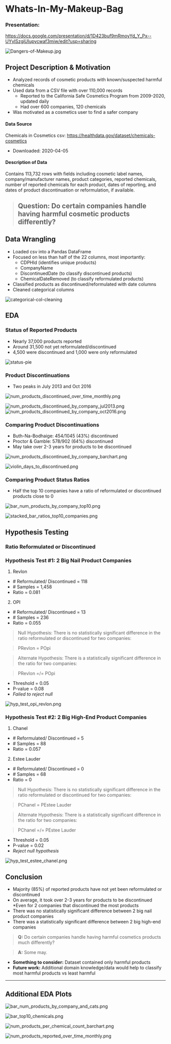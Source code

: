 # Whats-In-My-Makeup-Bag

### Presentation:
https://docs.google.com/presentation/d/1D423buf9mRmoyYd_Y_Px--UYyISzgiUIupycwaf3miw/edit?usp=sharing 

![Dangers-of-Makeup.jpg](https://github.com/chelseanbr/Whats-In-My-Makeup-Bag/blob/eda/images/Dangers-of-Makeup.jpg)

## Project Description & Motivation
* Analyzed records of cosmetic products with known/suspected harmful chemicals
* Used data from a CSV file with over 110,000 records
    * Reported to the California Safe Cosmetics Program from 2009-2020, updated daily
    * Had over 600 companies, 120 chemicals
* Was motivated as a cosmetics user to find a safer company

#### Data Source
Chemicals in Cosmetics csv: https://healthdata.gov/dataset/chemicals-cosmetics
 * Downloaded: 2020-04-05

#### Description of Data 
Contains 113,732 rows with fields including cosmetic label names, company/manufacturer names, product categories, reported chemicals, number of reported chemicals for each product, dates of reporting, and dates of product discontinuation or reformulation, if available.

> ## Question: Do certain companies handle having harmful cosmetic products differently?

## Data Wrangling
* Loaded csv into a Pandas DataFrame
* Focused on less than half of the 22 columns, most importantly:
    * CDPHId (identifies unique products)
    * CompanyName
    * DiscontinuedDate (to classify discontinued products)
    * ChemicalDateRemoved (to classify reformulated products)
* Classified products as discontinued/reformulated with date columns
* Cleaned categorical columns 

![categorical-col-cleaning](https://github.com/chelseanbr/Whats-In-My-Makeup-Bag/blob/eda/images/Screen%20Shot%202020-04-10%20at%201.30.35%20PM.png)

## EDA
### Status of Reported Products
* Nearly 37,000 products reported
* Around 31,500 not yet reformulated/discontinued
* 4,500 were discontinued and 1,000 were only reformulated

![status-pie](https://github.com/chelseanbr/Whats-In-My-Makeup-Bag/blob/eda/images/pie_product_status.png)

### Product Discontinuations
* Two peaks in July 2013 and Oct 2016

![num_products_discontinued_over_time_monthly.png](https://github.com/chelseanbr/Whats-In-My-Makeup-Bag/blob/eda/images/num_products_discontinued_over_time_monthly.png)

![num_products_discontinued_by_company_jul2013.png](https://github.com/chelseanbr/Whats-In-My-Makeup-Bag/blob/eda/images/num_products_discontinued_by_company_jul2013.png)
![num_products_discontinued_by_company_oct2016.png](https://github.com/chelseanbr/Whats-In-My-Makeup-Bag/blob/eda/images/num_products_discontinued_by_company_oct2016.png)

### Comparing Product Discontinuations
* Buth-Na-Bodhaige: 454/1045 (43%) discontinued
* Proctor & Gamble: 578/902 (64%) discontinued
* May take over 2-3 years for products to be discontinued

![num_products_discontinued_by_company_barchart.png](https://github.com/chelseanbr/Whats-In-My-Makeup-Bag/blob/eda/images/num_products_discontinued_by_company_barchart.png)

![violin_days_to_discontinued.png](https://github.com/chelseanbr/Whats-In-My-Makeup-Bag/blob/eda/images/violin_days_to_discontinued.png)

### Comparing Product Status Ratios
* Half the top 10 companies have a ratio of reformulated or discontinued products close to 0

![bar_num_products_by_company_top10.png](https://github.com/chelseanbr/Whats-In-My-Makeup-Bag/blob/eda/images/bar_num_products_by_company_top10.png)

![stacked_bar_ratios_top10_companies.png](https://github.com/chelseanbr/Whats-In-My-Makeup-Bag/blob/eda/images/stacked_bar_ratios_top10_companies.png)

## Hypothesis Testing
### Ratio Reformulated or Discontinued
### Hypothesis Test #1: 2 Big Nail Product Companies
1. Revlon
* \# Reformulated/ Discontinued = 118
* \# Samples = 1,458
* Ratio = 0.081
2. OPI
* \# Reformulated/ Discontinued = 13
* \# Samples = 236
* Ratio = 0.055

> Null Hypothesis: 
There is no statistically significant difference in the ratio reformulated or discontinued for two companies:   

> PRevlon = POpi

> Alternate Hypothesis: 
There is a statistically significant difference in the ratio for two companies:             

> PRevlon =/= POpi

* Threshold = 0.05
* P-value = 0.08
* *Failed to reject null*

![hyp_test_opi_revlon.png](https://github.com/chelseanbr/Whats-In-My-Makeup-Bag/blob/eda/images/hyp_test_opi_revlon.png)

### Hypothesis Test #2: 2 Big High-End Product Companies
1. Chanel
 * \# Reformulated/ Discontinued = 5
 * \# Samples = 88
 * Ratio = 0.057
2. Estee Lauder
* \# Reformulated/ Discontinued = 0
* \# Samples = 68
* Ratio = 0

> Null Hypothesis: 
There is no statistically significant difference in the ratio reformulated or discontinued for two companies:

> PChanel = PEstee Lauder

> Alternate Hypothesis: 
There is a statistically significant difference in the ratio for two companies:

> PChanel =/= PEstee Lauder

 * Threshold = 0.05
 * P-value = 0.02
 * *Reject null hypothesis*

![hyp_test_estee_chanel.png](https://github.com/chelseanbr/Whats-In-My-Makeup-Bag/blob/eda/images/hyp_test_estee_chanel.png)

## Conclusion

* Majority (85%) of reported products have not yet been reformulated or discontinued
* On average, it took over 2-3 years for products to be discontinued
    *Even for 2 companies that discontinued the most products
* There was no statistically significant difference between 2 big nail product companies
* There was a statistically significant difference between 2 big high-end companies

> **Q:** Do certain companies handle having harmful cosmetics products much differently? 

> **A:** Some may.

* **Something to consider:** Dataset contained only harmful products
* **Future work:** Additional domain knowledge/data would help to classify most harmful products vs least harmful

___

## Additional EDA Plots

![bar_num_products_by_company_and_cats.png](https://github.com/chelseanbr/Whats-In-My-Makeup-Bag/blob/eda/images/bar_num_products_by_company_and_cats.png)

![bar_top10_chemicals.png](https://github.com/chelseanbr/Whats-In-My-Makeup-Bag/blob/eda/images/bar_top10_chemicals.png)

![num_products_per_chemical_count_barchart.png](https://github.com/chelseanbr/Whats-In-My-Makeup-Bag/blob/eda/images/num_products_per_chemical_count_barchart.png)

![num_products_reported_over_time_monthly.png](https://github.com/chelseanbr/Whats-In-My-Makeup-Bag/blob/eda/images/num_products_reported_over_time_monthly.png)